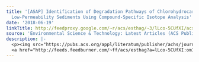 ```yaml
---
title: '[ASAP] Identification of Degradation Pathways of Chlorohydrocarbons in Saturated
  Low-Permeability Sediments Using Compound-Specific Isotope Analysis'
date: '2018-06-19'
linkTitle: http://feedproxy.google.com/~r/acs/esthag/~3/lLco-5CUfXI/acs.est.8b01173
source: 'Environmental Science & Technology: Latest Articles (ACS Publications)'
description: |-
  <p><img src="https://pubs.acs.org/appl/literatum/publisher/achs/journals/content/esthag/0/esthag.ahead-of-print/acs.est.8b01173/20180618/images/medium/es-2018-011736_0005.gif" alt="TOC Graphic"/></p><div><cite>Environmental Science & Technology</cite></div><div>DOI: 10.1021/acs.est.8b01173</div><div class="feedflare">
  <a href="http://feeds.feedburner.com/~ff/acs/esthag?a=lLco-5CUfXI:om17BV9vzjc:yIl2AUoC8zA"><img src="http://feeds.feedburner.com/~ff/acs/esthag?d=yIl2AUoC8zA" border="0"></img></a>
---
```


